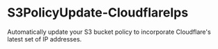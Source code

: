 # S3PolicyUpdate-CloudflareIps
Automatically update your S3 bucket policy to incorporate Cloudflare's latest set of IP addresses.
